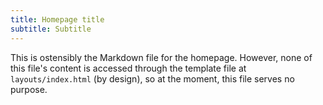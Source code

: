 ```yaml
---
title: Homepage title
subtitle: Subtitle
---
```


This is ostensibly the Markdown file for the homepage. However, none
of this file's content is accessed through the template file at 
`layouts/index.html` (by design), so at the moment, this file serves
no purpose.